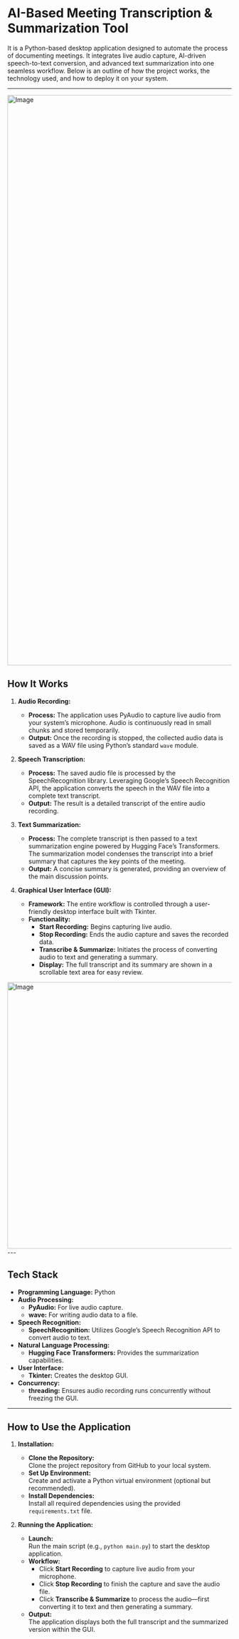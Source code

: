 # AI-Based Meeting Transcription & Summarization Tool

It is a Python-based desktop application designed to automate the process of documenting meetings. It integrates live audio capture, AI-driven speech-to-text conversion, and advanced text summarization into one seamless workflow. Below is an outline of how the project works, the technology used, and how to deploy it on your system.

---

<img width="1280" alt="Image" src="https://github.com/user-attachments/assets/f0699b4c-3ddf-4be7-8a17-62614b019ce6" />

## How It Works 

1. **Audio Recording:**  
   - **Process:** The application uses PyAudio to capture live audio from your system’s microphone. Audio is continuously read in small chunks and stored temporarily.  
   - **Output:** Once the recording is stopped, the collected audio data is saved as a WAV file using Python’s standard `wave` module.

2. **Speech Transcription:**  
   - **Process:** The saved audio file is processed by the SpeechRecognition library. Leveraging Google’s Speech Recognition API, the application converts the speech in the WAV file into a complete text transcript.  
   - **Output:** The result is a detailed transcript of the entire audio recording.

3. **Text Summarization:**  
   - **Process:** The complete transcript is then passed to a text summarization engine powered by Hugging Face’s Transformers. The summarization model condenses the transcript into a brief summary that captures the key points of the meeting.  
   - **Output:** A concise summary is generated, providing an overview of the main discussion points.

4. **Graphical User Interface (GUI):**  
   - **Framework:** The entire workflow is controlled through a user-friendly desktop interface built with Tkinter.  
   - **Functionality:**  
     - **Start Recording:** Begins capturing live audio.  
     - **Stop Recording:** Ends the audio capture and saves the recorded data.  
     - **Transcribe & Summarize:** Initiates the process of converting audio to text and generating a summary.  
     - **Display:** The full transcript and its summary are shown in a scrollable text area for easy review.
<img width="598" alt="Image" src="https://github.com/user-attachments/assets/a35b7a8f-4a4b-4498-88e8-984a67f300d1" />
---

## Tech Stack

- **Programming Language:** Python  
- **Audio Processing:**  
  - **PyAudio:** For live audio capture.  
  - **wave:** For writing audio data to a file.
- **Speech Recognition:**  
  - **SpeechRecognition:** Utilizes Google’s Speech Recognition API to convert audio to text.
- **Natural Language Processing:**  
  - **Hugging Face Transformers:** Provides the summarization capabilities.
- **User Interface:**  
  - **Tkinter:** Creates the desktop GUI.
- **Concurrency:**  
  - **threading:** Ensures audio recording runs concurrently without freezing the GUI.

---

## How to Use the Application

1. **Installation:**
   - **Clone the Repository:**  
     Clone the project repository from GitHub to your local system.
   - **Set Up Environment:**  
     Create and activate a Python virtual environment (optional but recommended).
   - **Install Dependencies:**  
     Install all required dependencies using the provided `requirements.txt` file.

2. **Running the Application:**
   - **Launch:**  
     Run the main script (e.g., `python main.py`) to start the desktop application.
   - **Workflow:**  
     - Click **Start Recording** to capture live audio from your microphone.
     - Click **Stop Recording** to finish the capture and save the audio file.
     - Click **Transcribe & Summarize** to process the audio—first converting it to text and then generating a summary.
   - **Output:**  
     The application displays both the full transcript and the summarized version within the GUI.

